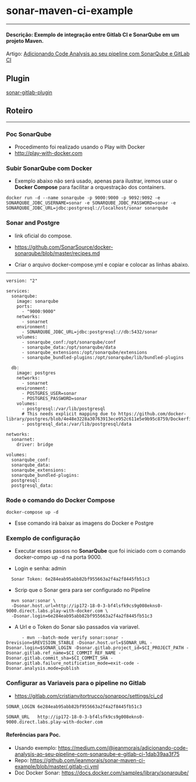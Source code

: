 # sonar-maven-ci-example
-----------------------------------------------------------------------------------------------------------

#### Descrição: Exemplo de integração entre Gitlab CI e SonarQube em um projeto Maven.

Artigo: [Adicionando Code Analysis ao seu pipeline com SonarQube e GitLab CI](https://medium.com/@jeanmorais/adicionando-code-analysis-ao-seu-pipeline-com-sonarqube-e-gitlab-ci-1dab39aa3f75)

## Plugin 

[sonar-gitlab-plugin](https://github.com/gabrie-allaigre/sonar-gitlab-plugin)


## Roteiro

-----------------------------------------------------------------------------------------------------------

### Poc SonarQube 
* Procedimento foi realizado usando o Play with Docker
* http://play-with-docker.com

### Subir SonarQube com Docker

* Exemplo abaixo não será usado, apenas para ilustrar, iremos usar o **Docker Compose** para facilitar a orquestração dos containers. 

```
docker run -d --name sonarqube -p 9000:9000 -p 9092:9092 -e SONARQUBE_JDBC_USERNAME=sonar -e SONARQUBE_JDBC_PASSWORD=sonar -e SONARQUBE_JDBC_URL=jdbc:postgresql://localhost/sonar sonarqube
```

### Sonar and Postgre
* link oficial do compose.

- https://github.com/SonarSource/docker-sonarqube/blob/master/recipes.md

* Criar o arquivo docker-compose.yml e copiar e colocar as linhas abaixo.

-----------------------------------------------------------------------------------------------------------

```
version: "2"

services:
  sonarqube:
    image: sonarqube
    ports:
      - "9000:9000"
    networks:
      - sonarnet
    environment:
      - SONARQUBE_JDBC_URL=jdbc:postgresql://db:5432/sonar
    volumes:
      - sonarqube_conf:/opt/sonarqube/conf
      - sonarqube_data:/opt/sonarqube/data
      - sonarqube_extensions:/opt/sonarqube/extensions
      - sonarqube_bundled-plugins:/opt/sonarqube/lib/bundled-plugins

  db:
    image: postgres
    networks:
      - sonarnet
    environment:
      - POSTGRES_USER=sonar
      - POSTGRES_PASSWORD=sonar
    volumes:
      - postgresql:/var/lib/postgresql
      # This needs explicit mapping due to https://github.com/docker-library/postgres/blob/4e48e3228a30763913ece952c611e5e9b95c8759/Dockerfile.template#L52
      - postgresql_data:/var/lib/postgresql/data

networks:
  sonarnet:
    driver: bridge

volumes:
  sonarqube_conf:
  sonarqube_data:
  sonarqube_extensions:
  sonarqube_bundled-plugins:
  postgresql:
  postgresql_data:
```

### Rode o comando do Docker Compose

```
docker-compose up -d
```
* Esse comando irá baixar as imagens do Docker e Postgre

### Exemplo de configuração

* Executar esses passos no **SonarQube** que foi iniciado com o comando docker-compo up -d na porta 9000.

* Login e senha: admin

```
  Sonar Token: 6e284eab95abb82bf955663a2f4a2f8445fb51c3
```

* Scrip que o Sonar gera para ser configurado no Pipeline

```
  mvn sonar:sonar \
  -Dsonar.host.url=http://ip172-18-0-3-bf4lsfk9cs9g008ekns0-9000.direct.labs.play-with-docker.com \
  -Dsonar.login=6e284eab95abb82bf955663a2f4a2f8445fb51c3
```

* A Url e o Token do Sonar são passados via variavel. 

```
      - mvn --batch-mode verify sonar:sonar -Drevision=$REVISION_STABLE -Dsonar.host.url=$SONAR_URL -Dsonar.login=$SONAR_LOGIN -Dsonar.gitlab.project_id=$CI_PROJECT_PATH -Dsonar.gitlab.ref_name=$CI_COMMIT_REF_NAME -Dsonar.gitlab.commit_sha=$CI_COMMIT_SHA -Dsonar.gitlab.failure_notification_mode=exit-code -Dsonar.analysis.mode=publish
```

### Configurar as Variaveis para o pipeline no Gitlab

* https://gitlab.com/cristianvitortrucco/sonarpoc/settings/ci_cd

```
SONAR_LOGIN 6e284eab95abb82bf955663a2f4a2f8445fb51c3

SONAR_URL 	http://ip172-18-0-3-bf4lsfk9cs9g008ekns0-9000.direct.labs.play-with-docker.com
```

#### Referências para Poc.

* Usando exemplo: https://medium.com/@jeanmorais/adicionando-code-analysis-ao-seu-pipeline-com-sonarqube-e-gitlab-ci-1dab39aa3f75
* Repo: https://github.com/jeanmorais/sonar-maven-ci-example/blob/master/.gitlab-ci.yml
* Doc Docker Sonar: https://docs.docker.com/samples/library/sonarqube/
